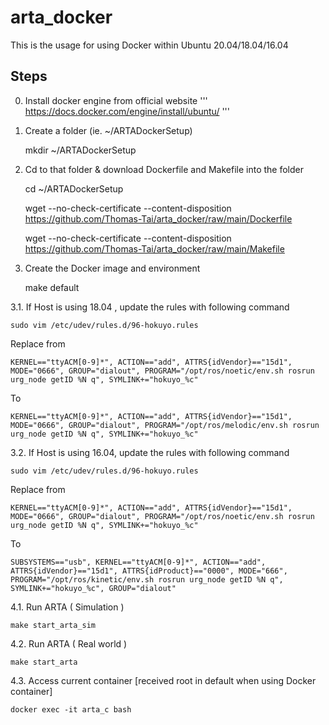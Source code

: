 # arta_docker

This is the usage for using Docker within Ubuntu 20.04/18.04/16.04

## Steps

0. Install docker engine from official website
'''
https://docs.docker.com/engine/install/ubuntu/
'''
1. Create a folder (ie. ~/ARTADockerSetup) 

    mkdir ~/ARTADockerSetup

2. Cd to that folder & download Dockerfile and Makefile into the folder

    cd ~/ARTADockerSetup
  
    wget --no-check-certificate --content-disposition https://github.com/Thomas-Tai/arta_docker/raw/main/Dockerfile
  
    wget --no-check-certificate --content-disposition https://github.com/Thomas-Tai/arta_docker/raw/main/Makefile
  
3. Create the Docker image and environment

    make default
  
3.1. If Host is using 18.04 , update the rules with following command 
  
    sudo vim /etc/udev/rules.d/96-hokuyo.rules
    
  Replace from
    
    KERNEL=="ttyACM[0-9]*", ACTION=="add", ATTRS{idVendor}=="15d1", MODE="0666", GROUP="dialout", PROGRAM="/opt/ros/noetic/env.sh rosrun urg_node getID %N q", SYMLINK+="hokuyo_%c"
    
  To
    
    KERNEL=="ttyACM[0-9]*", ACTION=="add", ATTRS{idVendor}=="15d1", MODE="0666", GROUP="dialout", PROGRAM="/opt/ros/melodic/env.sh rosrun urg_node getID %N q", SYMLINK+="hokuyo_%c"
    
  3.2. If Host is using 16.04, update the rules with following command 
  
    sudo vim /etc/udev/rules.d/96-hokuyo.rules
        
  Replace from
    
    KERNEL=="ttyACM[0-9]*", ACTION=="add", ATTRS{idVendor}=="15d1", MODE="0666", GROUP="dialout", PROGRAM="/opt/ros/noetic/env.sh rosrun urg_node getID %N q", SYMLINK+="hokuyo_%c"
    
  To
    
    SUBSYSTEMS=="usb", KERNEL=="ttyACM[0-9]*", ACTION=="add", ATTRS{idVendor}=="15d1", ATTRS{idProduct}=="0000", MODE="666", PROGRAM="/opt/ros/kinetic/env.sh rosrun urg_node getID %N q", SYMLINK+="hokuyo_%c", GROUP="dialout"

  
4.1. Run ARTA ( Simulation )

    make start_arta_sim

4.2. Run ARTA ( Real world )

    make start_arta
  
4.3. Access current container [received root in default when using Docker container]

    docker exec -it arta_c bash
